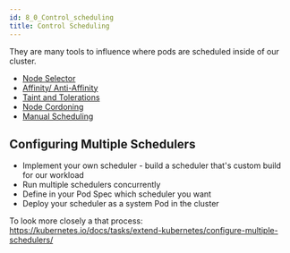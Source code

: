 ```yaml
---
id: 8_0_Control_scheduling
title: Control Scheduling
---
```


They are many tools to influence where pods are scheduled inside of our cluster.

* [Node Selector](8_1_Node_Selector.md)
* [Affinity/ Anti-Affinity](8_2_Affinity_Anti-Affinity.md)
* [Taint and Tolerations](8_3_Taints_&_Tolerations.md)
* [Node Cordoning](8_4_Node_Cordining.md)
* [Manual Scheduling](8_5_Manually_Scheduling.md)

## Configuring Multiple Schedulers

* Implement your own scheduler - build a scheduler that's custom build for our workload
* Run multiple schedulers concurrently
* Define in your Pod Spec which scheduler you want
* Deploy your scheduler as a system Pod in the cluster

To look more closely a that process: https://kubernetes.io/docs/tasks/extend-kubernetes/configure-multiple-schedulers/